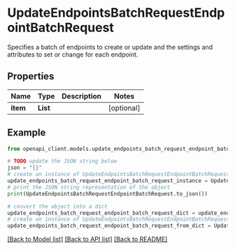 # UpdateEndpointsBatchRequestEndpointBatchRequest

Specifies a batch of endpoints to create or update and the settings and attributes to set or change for each endpoint.

## Properties

Name | Type | Description | Notes
------------ | ------------- | ------------- | -------------
**item** | **List** |  | [optional] 

## Example

```python
from openapi_client.models.update_endpoints_batch_request_endpoint_batch_request import UpdateEndpointsBatchRequestEndpointBatchRequest

# TODO update the JSON string below
json = "{}"
# create an instance of UpdateEndpointsBatchRequestEndpointBatchRequest from a JSON string
update_endpoints_batch_request_endpoint_batch_request_instance = UpdateEndpointsBatchRequestEndpointBatchRequest.from_json(json)
# print the JSON string representation of the object
print(UpdateEndpointsBatchRequestEndpointBatchRequest.to_json())

# convert the object into a dict
update_endpoints_batch_request_endpoint_batch_request_dict = update_endpoints_batch_request_endpoint_batch_request_instance.to_dict()
# create an instance of UpdateEndpointsBatchRequestEndpointBatchRequest from a dict
update_endpoints_batch_request_endpoint_batch_request_from_dict = UpdateEndpointsBatchRequestEndpointBatchRequest.from_dict(update_endpoints_batch_request_endpoint_batch_request_dict)
```
[[Back to Model list]](../README.md#documentation-for-models) [[Back to API list]](../README.md#documentation-for-api-endpoints) [[Back to README]](../README.md)


